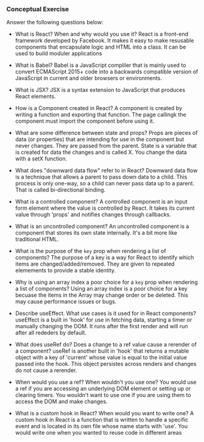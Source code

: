 ### Conceptual Exercise

Answer the following questions below:

- What is React? When and why would you use it?
  React is a front-end framework developed by Facebook. It makes it easy to make resusable components that encapsulate logic and HTML into a class. It can be used to build moduler applications

- What is Babel?
  Babel is a JavaScript compliler that is mainly used to convert ECMAScript 2015+ code into a backwards compatible version of JavaScript in current and older browsers or environments.

- What is JSX?
  JSX is a syntax extension to JavaScript that produces React elements.

- How is a Component created in React?
  A component is created by writing a function and exporting that function. The page callingk the component must import the component before using it.

- What are some difference between state and props?
  Props are pieces of data (or properties) that are intending for use in the component but never changes. They are passed from the parent. State is a variable that is created for data the changes and is called X. You change the data with a setX function.

- What does "downward data flow" refer to in React?
  Downward data flow is a technique that allows a parent to pass down data to a child. This process is only one-way, so a child can never pass data up to a parent. That is called bi-directional binding.

- What is a controlled component?
  A controlled component is an input form element where the value is controlled by React. It takes its current value through 'props' and notifies changes through callbacks.

- What is an uncontrolled component?
  An uncontrolled component is a component that stores its own state internally. It's a bit more like traditional HTML.

- What is the purpose of the `key` prop when rendering a list of components?
  The purpose of a key is a way for React to identify which items are changed/added/removed. They are given to repeated elemements to provide a stable identity.

- Why is using an array index a poor choice for a `key` prop when rendering a list of components?
  Using an array index is a poor choice for a key becuase the items in the Array may change order or be deleted. This may cause performance issues or bugs.

- Describe useEffect. What use cases is it used for in React components?
  useEffect is a built in 'hook' for use in fetching data, starting a timer or manually changing the DOM. It runs after the first render and will run after all rededers by default.

- What does useRef do? Does a change to a ref value cause a rerender of a component?
  useRef is another built in 'hook' that returns a mutable object with a key of 'current' whose value is equal to the initial value passed into the hook. This object persistes across renders and changes do not cause a rerender.

- When would you use a ref? When wouldn't you use one?
  You would use a ref if you are accessing an underlying DOM element or setting up or clearing timers. You wouldn't want to use one if you are using them to access the DOM and
  make changes.

- What is a custom hook in React? When would you want to write one?
  A custom hook in React is a function that is written to handle a specific event and is located in its own file whose name starts with 'use'. You would write one when you wanted to reuse code in different areas
